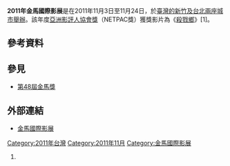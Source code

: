 **2011年金馬國際影展**是在2011年11月3日至11月24日，於[臺灣的](../Page/臺灣.md "wikilink")[新竹及](https://zh.wikipedia.org/wiki/新竹 "wikilink")[台北兩座城市舉辦](https://zh.wikipedia.org/wiki/台北 "wikilink")。該年度[亞洲影評人協會獎](https://zh.wikipedia.org/wiki/亞洲影評人協會獎 "wikilink")（NETPAC獎）獲獎影片為《[殺戮鄉](https://zh.wikipedia.org/wiki/殺戮鄉 "wikilink")》\[1\]。

## 參考資料

## 參見

  - [第48屆金馬獎](https://zh.wikipedia.org/wiki/第48屆金馬獎 "wikilink")

## 外部連結

  - [金馬國際影展](http://www.goldenhorse.org.tw/film/about/overview/)

[Category:2011年台灣](https://zh.wikipedia.org/wiki/Category:2011年台灣 "wikilink")
[Category:2011年11月](https://zh.wikipedia.org/wiki/Category:2011年11月 "wikilink")
[Category:金馬國際影展](https://zh.wikipedia.org/wiki/Category:金馬國際影展 "wikilink")

1.